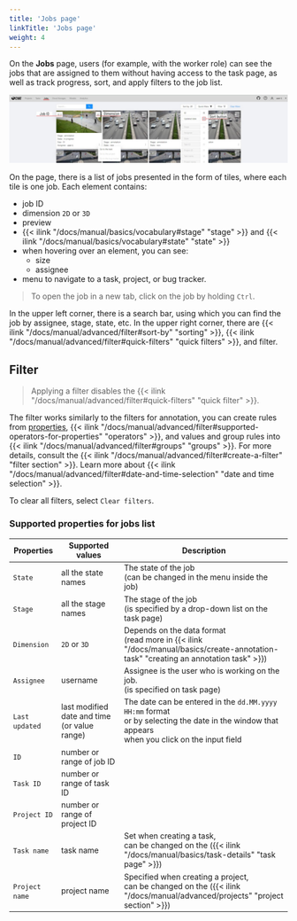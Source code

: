 ```yaml
---
title: 'Jobs page'
linkTitle: 'Jobs page'
weight: 4
---
```


On the **Jobs** page, users (for example, with the worker role)
can see the jobs that are assigned to them without having access to the task page,
as well as track progress, sort, and apply filters to the job list.

![Jobs page example](/images/image243_detrac.jpg)

On the page, there is a list of jobs presented in the form of tiles, where each tile is one job.
Each element contains:
- job ID
- dimension `2D` or `3D`
- preview
- {{< ilink "/docs/manual/basics/vocabulary#stage" "stage" >}} and
  {{< ilink "/docs/manual/basics/vocabulary#state" "state" >}}
- when hovering over an element, you can see:
  - size
  - assignee
- menu to navigate to a task, project, or bug tracker.

> To open the job in a new tab, click on the job by holding `Ctrl`.

In the upper left corner, there is a search bar, using which you can find the job by assignee, stage, state, etc.
In the upper right corner, there are {{< ilink "/docs/manual/advanced/filter#sort-by" "sorting" >}},
{{< ilink "/docs/manual/advanced/filter#quick-filters" "quick filters" >}}, and filter.

## Filter

> Applying a filter disables the {{< ilink "/docs/manual/advanced/filter#quick-filters" "quick filter" >}}.

The filter works similarly to the filters for annotation,
you can create rules from [properties](#supported-properties-for-jobs-list),
{{< ilink "/docs/manual/advanced/filter#supported-operators-for-properties" "operators" >}},
and values and group rules into {{< ilink "/docs/manual/advanced/filter#groups" "groups" >}}.
For more details, consult the {{< ilink "/docs/manual/advanced/filter#create-a-filter" "filter section" >}}.
Learn more about {{< ilink "/docs/manual/advanced/filter#date-and-time-selection" "date and time selection" >}}.

To clear all filters, select `Clear filters`.

### Supported properties for jobs list

| Properties     | Supported values                             | Description                                 |
| -------------- | -------------------------------------------- | ------------------------------------------- |
| `State`        | all the state names                          | The state of the job <br>(can be changed in the menu inside the job) |
| `Stage`        | all the stage names                          | The stage of the job <br>(is specified by a drop-down list on the task page) |
| `Dimension`    | `2D` or `3D`                                 | Depends on the data format <br>(read more in {{< ilink "/docs/manual/basics/create-annotation-task" "creating an annotation task" >}}) |
| `Assignee`     | username                                     | Assignee is the user who is working on the job. <br>(is specified on task page) |
| `Last updated` | last modified date and time (or value range) | The date can be entered in the `dd.MM.yyyy HH:mm` format <br>or by selecting the date in the window that appears <br>when you click on the input field |
| `ID`           | number or range of job ID                    |                                             |
| `Task ID`      | number or range of task ID                   |                                             |
| `Project ID`   | number or range of project ID                |                                             |
| `Task name`    | task name                                    | Set when creating a task, <br>can be changed on the ({{< ilink "/docs/manual/basics/task-details" "task page" >}}) |
| `Project name` | project name                                 | Specified when creating a project, <br>can be changed on the ({{< ilink "/docs/manual/advanced/projects" "project section" >}}) |
